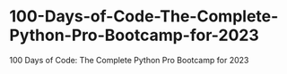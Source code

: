 # 100-Days-of-Code-The-Complete-Python-Pro-Bootcamp-for-2023
100 Days of Code: The Complete Python Pro Bootcamp for 2023
